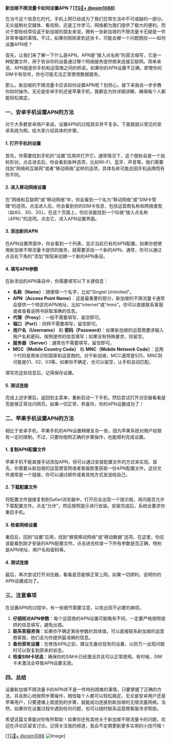 **新加坡不限流量卡如何设置APN？[[TG💪+ @esim1088](https://t.me/s/esim1088)]**

在当今这个信息化时代，手机上网已经成为了我们日常生活中不可或缺的一部分。无论是刷社交媒体、看视频，还是工作学习，网络都为我们提供了极大的便利。而对于那些经常往返于新加坡的朋友来说，拥有一张新加坡的不限流量卡无疑是一件非常幸福的事情。不过，如果你刚刚拿到这张卡，可能会被一个问题困扰——如何设置APN呢？

首先，让我们来了解一下什么是APN。APN是“接入点名称”的英文缩写，它是一种配置文件，用于告诉你的设备通过哪个网络服务提供商来连接互联网。简单来说，APN就是你手机和运营商之间的桥梁。如果你的APN设置不正确，即使你的SIM卡有信号，你也可能无法正常使用数据服务。

那么，新加坡的不限流量卡应该如何设置APN呢？别担心，接下来我会一步步教你如何操作。无论是安卓手机还是苹果手机，我都会为你详细讲解，确保每个人都能轻松搞定。

### **一、安卓手机设置APN的方法**

对于大多数安卓用户来说，设置APN的过程其实并不复杂。下面我就以常见的安卓系统为例，给大家介绍具体的步骤。

#### **1. 打开手机的设置**
首先，你需要找到手机的“设置”应用并打开它。通常情况下，这个图标会是一个齿轮形状。点击进去后，你会看到各种选项，比如Wi-Fi、蓝牙、声音等。我们需要找到“网络和互联网”或者“移动网络”这样的选项，具体名称可能会因手机品牌而有所不同。

#### **2. 进入移动网络设置**
在“网络和互联网”或“移动网络”中，你会看到一个名为“移动网络”或“SIM卡管理”的选项。点击进入后，你会看到你的SIM卡信息，包括运营商名称和网络类型（如4G、3G、2G）。在这个页面上，你应该能找到一个叫做“接入点名称（APN）”的选项。点击它，进入APN设置界面。

#### **3. 添加新的APN**
在APN设置界面中，你会看到一个列表，显示当前已有的APN配置。如果你想使用新加坡不限流量卡提供的服务，就需要添加一个新的APN。通常，你可以通过点击右下角的“添加”按钮来创建一个新的APN条目。

#### **4. 填写APN参数**
在新添加的APN条目中，你需要填写以下关键信息：

- **名称（Name）**：随便填一个名字，比如“Singtel Unlimited”。
- **APN（Access Point Name）**：这是最重要的部分，新加坡的不限流量卡通常会提供一个特定的APN地址，比如“internet”或“mms”。你可以直接联系客服或者查看说明书获取准确的信息。
- **代理（Proxy）**：一般不需要填写，留空即可。
- **端口（Port）**：同样不需要填写，留空即可。
- **用户名（Username）** 和 **密码（Password）**：如果新加坡的运营商要求输入用户名和密码，按照提供的信息填写；如果没有特殊要求，则留空。
- **服务器（Server）**：通常也不需要填写，留空即可。
- **MCC（Mobile Country Code）** 和 **MNC（Mobile Network Code）**：这两个代码是用来识别国家和运营商的。对于新加坡，MCC通常是525，MNC则可能是01、02、03等。如果你不确定，也可以留空，让手机自动匹配。

填写完这些信息后，记得保存设置。

#### **5. 测试连接**
完成上述步骤后，返回到主菜单，重新启动一下手机，然后尝试打开浏览器看看是否能够正常访问网页。如果一切正常，恭喜你，你的APN设置成功了！

### **二、苹果手机设置APN的方法**

相比于安卓手机，苹果手机的APN设置稍微复杂一些，因为苹果系统对用户权限有一定的限制。不过，只要你按照正确的步骤操作，也能顺利完成设置。

#### **1. 复制APN配置文件**
苹果手机不能直接手动添加APN，但可以通过安装配置文件的方式来实现。首先，你需要从新加坡的运营商官网或者客服那里获取一份APN配置文件。这份文件通常是一个链接，你可以通过邮件或者其他方式发送给自己。

#### **2. 下载配置文件**
将配置文件链接复制到Safari浏览器中，打开后会出现一个提示框，询问是否允许下载配置文件。点击“允许”，然后按照提示进行安装。安装完成后，系统会要求你重启手机。

#### **3. 检查网络设置**
重启后，回到“设置”应用，找到“蜂窝移动网络”或“移动数据”选项。在这里，你应该能看到刚才安装的APN配置文件。点击进去检查一下所有参数是否正确，特别是APN地址、用户名和密码等。

#### **4. 测试连接**
最后，再次尝试打开浏览器，看看是否能够正常上网。如果一切顺利，说明你的APN设置成功了。

### **三、注意事项**

在设置APN的过程中，有一些细节需要注意，以免出现不必要的麻烦。

1. **仔细核对APN参数**：每个运营商的APN设置可能略有不同，一定要严格按照提供的信息填写，避免出错。
2. **联系客服咨询**：如果你不确定某些参数的具体值，可以直接联系新加坡的运营商客服，他们会为你提供最准确的信息。
3. **备份原有设置**：在修改APN之前，建议先备份现有的设置，以防万一出现问题时可以恢复到原来的状态。
4. **检查SIM卡状态**：确保你的SIM卡已经激活并且可以正常使用。有时候，SIM卡未激活会导致APN设置无效。

### **四、总结**

设置新加坡不限流量卡的APN并不是一件特别困难的事情，只要掌握了正确的方法，并且耐心地按照步骤操作，相信每个人都可以轻松搞定。无论是安卓用户还是苹果用户，只要遵循上面提到的步骤，就能成功连接到新加坡的无限流量网络。当然，如果你在设置过程中遇到任何问题，也可以随时联系运营商客服寻求帮助。

希望这篇文章能对你有所帮助！如果你还有其他关于新加坡不限流量卡的问题，欢迎在评论区留言讨论。记得关注我的频道，我会不定期更新更多实用的小技巧哦！

[[TG💪+ @esim1088](https://t.me/s/esim1088) ![Image](https://i.postimg.cc/4NQfJmqS/Snipaste-2025-05-13-00-14-12.png)]
